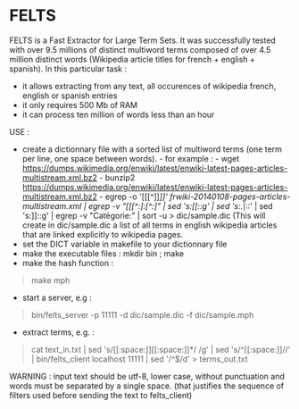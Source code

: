 FELTS
=====

FELTS is a Fast Extractor for Large Term Sets.
It was successfully tested with over 9.5 millions of distinct multiword terms composed of over 4.5 million distinct words (Wikipedia article titles for french + english + spanish). In this particular task :
- it allows extracting from any text, all occurences of wikipedia french, english or spanish entries
- it only requires 500 Mb of RAM
- it can process ten million of words less than an hour

USE :

- create a dictionnary file with a sorted list of multiword terms (one term per line, one space between words).
          - for example :
          - wget https://dumps.wikimedia.org/enwiki/latest/enwiki-latest-pages-articles-multistream.xml.bz2
          - bunzip2 https://dumps.wikimedia.org/enwiki/latest/enwiki-latest-pages-articles-multistream.xml.bz2
          - egrep -o '\[\[[^]]*\]\]' frwiki-20140108-pages-articles-multistream.xml | egrep -v "\[\[[^:]:[^:]" | sed 's:\[\[::g' | sed 's:.*|::' | sed 's:\]\]::g' | egrep -v "Catégorie:" | sort -u > dic/sample.dic
          (This will create in dic/sample.dic a list of all terms in english wikipedia articles that are linked explicitly to wikipedia pages.
- set the DICT variable in makefile to your dictionnary file 
- make the executable files : mkdir bin ; make 
- make the hash function : 
> make mph
- start a server, e.g : 
> bin/felts_server -p 11111 -d dic/sample.dic -f dic/sample.mph
- extract terms, e.g. : 
> cat text_in.txt | sed 's/[[:space:]][[:space:]]*/ /g' | sed 's/^[[:space:]]//' | bin/felts_client localhost 11111 | sed '/^$/d' > terms_out.txt

WARNING : input text should be utf-8, lower case, without punctuation and words must be separated by a single space.
          (that justifies the sequence of filters used before sending the text to felts_client)


